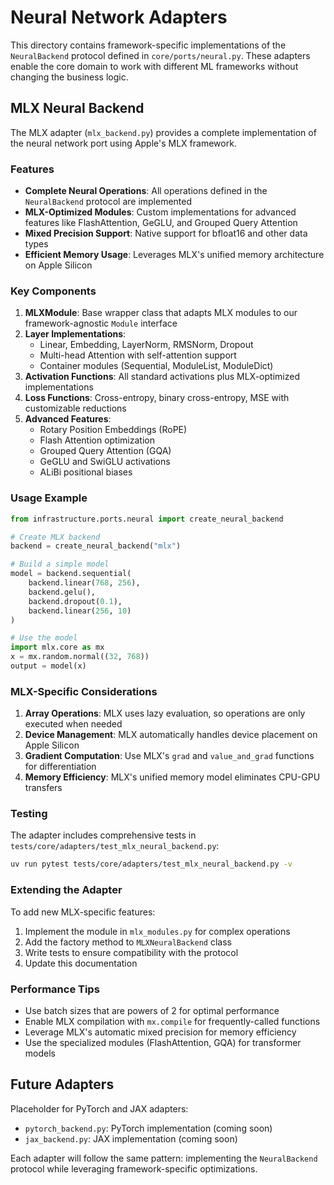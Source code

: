 # Neural Network Adapters

This directory contains framework-specific implementations of the `NeuralBackend` protocol defined in `core/ports/neural.py`. These adapters enable the core domain to work with different ML frameworks without changing the business logic.

## MLX Neural Backend

The MLX adapter (`mlx_backend.py`) provides a complete implementation of the neural network port using Apple's MLX framework.

### Features

- **Complete Neural Operations**: All operations defined in the `NeuralBackend` protocol are implemented
- **MLX-Optimized Modules**: Custom implementations for advanced features like FlashAttention, GeGLU, and Grouped Query Attention
- **Mixed Precision Support**: Native support for bfloat16 and other data types
- **Efficient Memory Usage**: Leverages MLX's unified memory architecture on Apple Silicon

### Key Components

1. **MLXModule**: Base wrapper class that adapts MLX modules to our framework-agnostic `Module` interface
2. **Layer Implementations**: 
   - Linear, Embedding, LayerNorm, RMSNorm, Dropout
   - Multi-head Attention with self-attention support
   - Container modules (Sequential, ModuleList, ModuleDict)
3. **Activation Functions**: All standard activations plus MLX-optimized implementations
4. **Loss Functions**: Cross-entropy, binary cross-entropy, MSE with customizable reductions
5. **Advanced Features**:
   - Rotary Position Embeddings (RoPE)
   - Flash Attention optimization
   - Grouped Query Attention (GQA)
   - GeGLU and SwiGLU activations
   - ALiBi positional biases

### Usage Example

```python
from infrastructure.ports.neural import create_neural_backend

# Create MLX backend
backend = create_neural_backend("mlx")

# Build a simple model
model = backend.sequential(
    backend.linear(768, 256),
    backend.gelu(),
    backend.dropout(0.1),
    backend.linear(256, 10)
)

# Use the model
import mlx.core as mx
x = mx.random.normal((32, 768))
output = model(x)
```

### MLX-Specific Considerations

1. **Array Operations**: MLX uses lazy evaluation, so operations are only executed when needed
2. **Device Management**: MLX automatically handles device placement on Apple Silicon
3. **Gradient Computation**: Use MLX's `grad` and `value_and_grad` functions for differentiation
4. **Memory Efficiency**: MLX's unified memory model eliminates CPU-GPU transfers

### Testing

The adapter includes comprehensive tests in `tests/core/adapters/test_mlx_neural_backend.py`:

```bash
uv run pytest tests/core/adapters/test_mlx_neural_backend.py -v
```

### Extending the Adapter

To add new MLX-specific features:

1. Implement the module in `mlx_modules.py` for complex operations
2. Add the factory method to `MLXNeuralBackend` class
3. Write tests to ensure compatibility with the protocol
4. Update this documentation

### Performance Tips

- Use batch sizes that are powers of 2 for optimal performance
- Enable MLX compilation with `mx.compile` for frequently-called functions
- Leverage MLX's automatic mixed precision for memory efficiency
- Use the specialized modules (FlashAttention, GQA) for transformer models

## Future Adapters

Placeholder for PyTorch and JAX adapters:

- `pytorch_backend.py`: PyTorch implementation (coming soon)
- `jax_backend.py`: JAX implementation (coming soon)

Each adapter will follow the same pattern: implementing the `NeuralBackend` protocol while leveraging framework-specific optimizations.